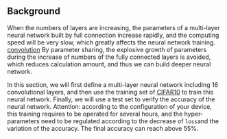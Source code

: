 ﻿## Background

When the numbers of layers are increasing, the parameters of a multi-layer neural network built by full connection increase rapidly, and the computing speed will be very slow, which greatly affects the neural network training. [convolution](https://zh.wikipedia.org/zh/convolution) By parameter sharing, the explosive growth of parameters during the increase of numbers of the fully connected layers is avoided, which reduces calculation amount, and thus we can build deeper neural network.

In this section, we will first define a multi-layer neural network including 16 convolutional layers, and then use the training set of [CIFAR10](https://www.cs.toronto.edu/~kriz/cifar.html) to train this neural network. Finally, we will use a test set to verify the accuracy of the neural network. Attention: according to the configuration of your device, this training requires to be operated for several hours, and the hyper-parameters need to be regulated according to the decrease of `loss`and the variation of the accuracy. The final accuracy can reach above 55%.
